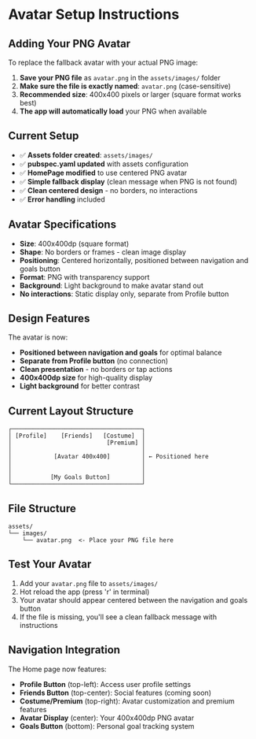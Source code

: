 # Avatar Setup Instructions

## Adding Your PNG Avatar

To replace the fallback avatar with your actual PNG image:

1. **Save your PNG file** as `avatar.png` in the `assets/images/` folder
2. **Make sure the file is exactly named**: `avatar.png` (case-sensitive)
3. **Recommended size**: 400x400 pixels or larger (square format works best)
4. **The app will automatically load** your PNG when available

## Current Setup

- ✅ **Assets folder created**: `assets/images/`
- ✅ **pubspec.yaml updated** with assets configuration
- ✅ **HomePage modified** to use centered PNG avatar
- ✅ **Simple fallback display** (clean message when PNG is not found)
- ✅ **Clean centered design** - no borders, no interactions
- ✅ **Error handling** included

## Avatar Specifications

- **Size**: 400x400dp (square format)
- **Shape**: No borders or frames - clean image display
- **Positioning**: Centered horizontally, positioned between navigation and goals button
- **Format**: PNG with transparency support
- **Background**: Light background to make avatar stand out
- **No interactions**: Static display only, separate from Profile button

## Design Features

The avatar is now:
- **Positioned between navigation and goals** for optimal balance
- **Separate from Profile button** (no connection)
- **Clean presentation** - no borders or tap actions
- **400x400dp size** for high-quality display
- **Light background** for better contrast

## Current Layout Structure

```
┌─────────────────────────────────────┐
│ [Profile]    [Friends]   [Costume]  │
│                           [Premium] │
│                                     │
│            [Avatar 400x400]         │ ← Positioned here
│                                     │
│                                     │
│           [My Goals Button]         │
└─────────────────────────────────────┘
```

## File Structure

```
assets/
└── images/
    └── avatar.png  <- Place your PNG file here
```

## Test Your Avatar

1. Add your `avatar.png` file to `assets/images/`
2. Hot reload the app (press 'r' in terminal)
3. Your avatar should appear centered between the navigation and goals button
4. If the file is missing, you'll see a clean fallback message with instructions

## Navigation Integration

The Home page now features:
- **Profile Button** (top-left): Access user profile settings
- **Friends Button** (top-center): Social features (coming soon)
- **Costume/Premium** (top-right): Avatar customization and premium features
- **Avatar Display** (center): Your 400x400dp PNG avatar
- **Goals Button** (bottom): Personal goal tracking system